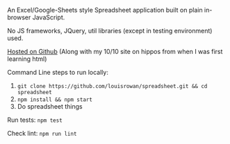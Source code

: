 An Excel/Google-Sheets style Spreadsheet application built on plain in-browser JavaScript.

No JS frameworks, JQuery, util libraries (except in testing environment) used.

[Hosted on Github](https://louisrowan.github.io/spreadsheet.html) (Along with my 10/10 site on hippos from when I was first learning html)

Command Line steps to run locally:
1. `git clone https://github.com/louisrowan/spreadsheet.git && cd spreadsheet`
2. `npm install && npm start`
3. Do spreadsheet things

Run tests:
`npm test`

Check lint:
`npm run lint`